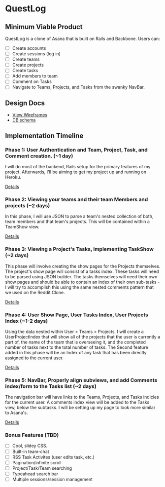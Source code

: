 # QuestLog

## Minimum Viable Product
QuestLog is a clone of Asana that is  built on Rails and Backbone. Users can:

<!-- This is a Markdown checklist. Use it to keep track of your progress! -->

- [ ] Create accounts
- [ ] Create sessions (log in)
- [ ] Create teams
- [ ] Create projects
- [ ] Create tasks
- [ ] Add members to team
- [ ] Comment on Tasks
- [ ] Navigate to Teams, Projects, and Tasks from the swanky NavBar.

## Design Docs
* [View Wireframes][views]
* [DB schema][schema]

[views]: ./wireframes.pdf
[schema]: ./docs/schema.md

## Implementation Timeline

### Phase 1: User Authentication and Team, Project, Task, and Comment creation. (~1 day)
I will do most of the backend, Rails setup for the primary features of my project. Afterwards, I'll be aiming to get my project up and running on Heroku.

[Details][phase-one]

### Phase 2: Viewing your teams and their team Members and projects (~2 days)
In this phase, I will use JSON to parse a team's nested collection of both, team members and that team's projects. This will be contained within a TeamShow view.

[Details][phase-two]

### Phase 3: Viewing a Project's Tasks, implementing TaskShow (~2 days)
This phase will involve creating the show pages for the Projects themselves. The project's show page will consist of a tasks index. These tasks will need to be parsed using JSON builder. The tasks themselves will need their own show pages and should be able to contain an index of their own sub-tasks - I will try to accomplish this using the same nested comments pattern that we used on the Reddit Clone.

[Details][phase-three]

### Phase 4: User Show Page, User Tasks Index, User Projects Index (~1-2 days)
Using the data nested within User > Teams > Projects, I will create a UserProjectIndex that will show all of the projects that the user is currently a part of, the name of the team that is overseeing it, and the completed number of tasks next to the total number of tasks.
The Second feature added in this phase will be an Index of any task that has been directly assigned to the current user.

[Details][phase-four]

### Phase 5: NavBar, Properly align subviews, and add Comments index/form to the Tasks list (~2 days)
The navigation bar will have links to the Teams, Projects, and Tasks indicies for the current user.
A comments index view will be added to the Tasks view, below the subtasks.
I will be setting up my page to look more similar to Asana's.

[Details][phase-five]

### Bonus Features (TBD)
- [ ] Cool, slidey CSS.
- [ ] Built-in team-chat
- [ ] RSS Task Activites (user edits task, etc.)
- [ ] Pagination/infinite scroll
- [ ] Project/Task/Team searching
- [ ] Typeahead search bar
- [ ] Multiple sessions/session management

[phase-one]: ./docs/phases/phase1.md
[phase-two]: ./docs/phases/phase2.md
[phase-three]: ./docs/phases/phase3.md
[phase-four]: ./docs/phases/phase4.md
[phase-five]: ./docs/phases/phase5.md

